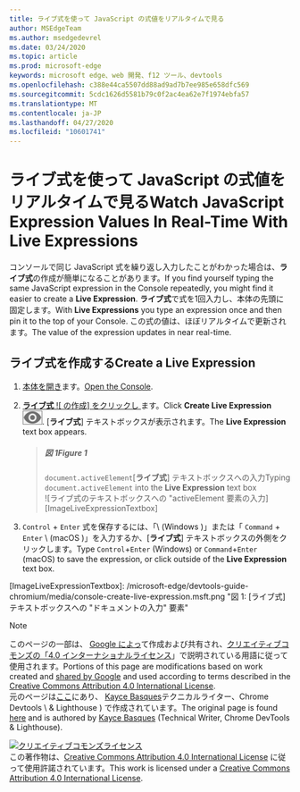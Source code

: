 ```yaml
---
title: ライブ式を使って JavaScript の式値をリアルタイムで見る
author: MSEdgeTeam
ms.author: msedgedevrel
ms.date: 03/24/2020
ms.topic: article
ms.prod: microsoft-edge
keywords: microsoft edge、web 開発、f12 ツール、devtools
ms.openlocfilehash: c388e44ca5507dd88ad9ad7b7ee985e658dfc569
ms.sourcegitcommit: 5cdc1626d5581b79c0f2ac4ea62e7f1974ebfa57
ms.translationtype: MT
ms.contentlocale: ja-JP
ms.lasthandoff: 04/27/2020
ms.locfileid: "10601741"
---
```

<!-- Copyright Kayce Basques 

   Licensed under the Apache License, Version 2.0 (the "License");
   you may not use this file except in compliance with the License.
   You may obtain a copy of the License at

       https://www.apache.org/licenses/LICENSE-2.0

   Unless required by applicable law or agreed to in writing, software
   distributed under the License is distributed on an "AS IS" BASIS,
   WITHOUT WARRANTIES OR CONDITIONS OF ANY KIND, either express or implied.
   See the License for the specific language governing permissions and
   limitations under the License.  -->





# <span data-ttu-id="75407-103">ライブ式を使って JavaScript の式値をリアルタイムで見る</span><span class="sxs-lookup"><span data-stu-id="75407-103">Watch JavaScript Expression Values In Real-Time With Live Expressions</span></span>   

  

<span data-ttu-id="75407-104">コンソールで同じ JavaScript 式を繰り返し入力したことがわかった場合は、**ライブ式**の作成が簡単になることがあります。</span><span class="sxs-lookup"><span data-stu-id="75407-104">If you find yourself typing the same JavaScript expression in the Console repeatedly, you might find it easier to create a **Live Expression**.</span></span>  <span data-ttu-id="75407-105">**ライブ式**で式を1回入力し、本体の先頭に固定します。</span><span class="sxs-lookup"><span data-stu-id="75407-105">With **Live Expressions** you type an expression once and then pin it to the top of your Console.</span></span>  <span data-ttu-id="75407-106">この式の値は、ほぼリアルタイムで更新されます。</span><span class="sxs-lookup"><span data-stu-id="75407-106">The value of the expression updates in near real-time.</span></span>  

## <span data-ttu-id="75407-107">ライブ式を作成する</span><span class="sxs-lookup"><span data-stu-id="75407-107">Create a Live Expression</span></span>   

1.  <span data-ttu-id="75407-108">[本体を開き][DevToolsConsoleReferenceOpenConsole]ます。</span><span class="sxs-lookup"><span data-stu-id="75407-108">[Open the Console][DevToolsConsoleReferenceOpenConsole].</span></span>  
1.  <span data-ttu-id="75407-109">[**ライブ式** ![ の作成] をクリックし ][ImageCreateLiveExpressionIcon] ます。</span><span class="sxs-lookup"><span data-stu-id="75407-109">Click **Create Live Expression** ![Create Live Expression][ImageCreateLiveExpressionIcon].</span></span>  <span data-ttu-id="75407-110">[**ライブ式**] テキストボックスが表示されます。</span><span class="sxs-lookup"><span data-stu-id="75407-110">The **Live Expression** text box appears.</span></span>  
    
    > ##### <span data-ttu-id="75407-111">図 1</span><span class="sxs-lookup"><span data-stu-id="75407-111">Figure 1</span></span>  
    > <span data-ttu-id="75407-112">`document.activeElement`[**ライブ式**] テキストボックスへの入力</span><span class="sxs-lookup"><span data-stu-id="75407-112">Typing `document.activeElement` into the **Live Expression** text box</span></span>  
    > ![ライブ式のテキストボックスへの "activeElement 要素の入力][ImageLiveExpressionTextbox]  
    
1.  <span data-ttu-id="75407-114">`Control` + `Enter` 式を保存するには、「\ (Windows \)」または「 `Command` + `Enter` \ (macOS \)」を入力するか、[**ライブ式**] テキストボックスの外側をクリックします。</span><span class="sxs-lookup"><span data-stu-id="75407-114">Type `Control`+`Enter` \(Windows\) or `Command`+`Enter` \(macOS\) to save the expression, or click outside of the **Live Expression** text box.</span></span>  

<!--todo: add reference open console (open the console) section when available  -->  

 



<!-- image links -->  

[ImageCreateLiveExpressionIcon]: /microsoft-edge/devtools-guide-chromium/media/create-live-expression-icon.msft.png  

[ImageLiveExpressionTextbox]: /microsoft-edge/devtools-guide-chromium/media/console-create-live-expression.msft.png "図 1: [ライブ式] テキストボックスへの "ドキュメントの入力" 要素"  

<!-- links -->  

[DevToolsConsoleReferenceOpenConsole]: /microsoft-edge/devtools-guide-chromium/console/reference#open-the-console "本体本体のリファレンスを開く"  

> [!NOTE]
> <span data-ttu-id="75407-117">このページの一部は、 [Google によっ][GoogleSitePolicies]て作成および共有され、[クリエイティブコモンズの「4.0 インターナショナルライセンス][CCA4IL]」で説明されている用語に従って使用されます。</span><span class="sxs-lookup"><span data-stu-id="75407-117">Portions of this page are modifications based on work created and [shared by Google][GoogleSitePolicies] and used according to terms described in the [Creative Commons Attribution 4.0 International License][CCA4IL].</span></span>  
> <span data-ttu-id="75407-118">元のページは[ここ](https://developers.google.com/web/tools/chrome-devtools/console/live-expressions)にあり、 [Kayce Basques][KayceBasques]テクニカルライター、Chrome Devtools \ & Lighthouse \) で作成されています。</span><span class="sxs-lookup"><span data-stu-id="75407-118">The original page is found [here](https://developers.google.com/web/tools/chrome-devtools/console/live-expressions) and is authored by [Kayce Basques][KayceBasques] \(Technical Writer, Chrome DevTools \& Lighthouse\).</span></span>  

[![クリエイティブコモンズライセンス][CCby4Image]][CCA4IL]  
<span data-ttu-id="75407-120">この著作物は、[Creative Commons Attribution 4.0 International License][CCA4IL] に従って使用許諾されています。</span><span class="sxs-lookup"><span data-stu-id="75407-120">This work is licensed under a [Creative Commons Attribution 4.0 International License][CCA4IL].</span></span>  

[CCA4IL]: https://creativecommons.org/licenses/by/4.0  
[CCby4Image]: https://i.creativecommons.org/l/by/4.0/88x31.png  
[GoogleSitePolicies]: https://developers.google.com/terms/site-policies  
[KayceBasques]: https://developers.google.com/web/resources/contributors/kaycebasques  
